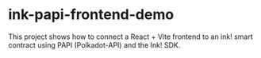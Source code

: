 # ink-papi-frontend-demo
This project shows how to connect a React + Vite frontend to an ink! smart contract using PAPI (Polkadot-API) and the Ink! SDK.
